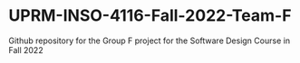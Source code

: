 # UPRM-INSO-4116-Fall-2022-Team-F
Github repository for the Group F project for the Software Design Course in Fall 2022
